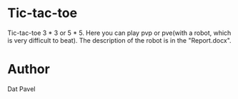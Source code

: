 # Tic-tac-toe
Tic-tac-toe 3 * 3 or 5 * 5. Here you can play pvp or pve(with a robot, which is very difficult to beat).
The description of the robot is in the "Report.docx".
# Author
Dat Pavel